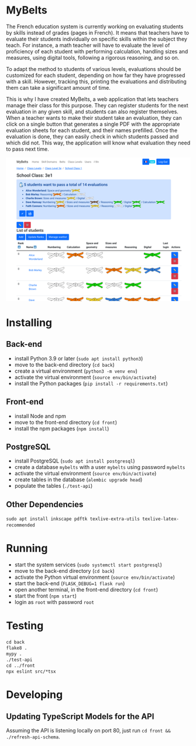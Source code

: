 # MyBelts

The French education system is currently working on evaluating students by skills instead of grades (pages in French).
It means that teachers have to evaluate their students individually on specific skills within the subject they teach.
For instance, a math teacher will have to evaluate the level of proficiency of each student with performing calculation, handling sizes and measures, using digital tools, following a rigorous reasoning, and so on.

To adapt the method to students of various levels, evaluations should be customized for each student, depending on how far they have progressed with a skill.
However, tracking this, printing the evaluations and distributing them can take a significant amount of time.

This is why I have created MyBelts, a web application that lets teachers manage their class for this purpose.
They can register students for the next evaluation in any given skill, and students can also register themselves. When a teacher wants to make their student take an evaluation, they can click on a single button that generates a single PDF with the appropriate evaluation sheets for each student, and their names prefilled. Once the evaluation is done, they can easily check in which students passed and which did not. This way, the application will know what evaluation they need to pass next time.

![Screenshot showing the app in action](screenshot.png)

# Installing

## Back-end

- install Python 3.9 or later (`sudo apt install python3`)
- move to the back-end directory (`cd back`)
- create a virtual environment (`python3 -m venv env`)
- activate the virtual environment (`source env/bin/activate`)
- install the Python packages (`pip install -r requirements.txt`)

## Front-end

- install Node and npm
- move to the front-end directory (`cd front`)
- install the npm packages (`npm install`)

## PostgreSQL

- install PostgreSQL (`sudo apt install postgresql`)
- create a database `mybelts` with a user `mybelts` using password `mybelts`
- activate the virtual environment (`source env/bin/activate`)
- create tables in the database (`alembic upgrade head`)
- populate the tables (`./test-api`)

## Other Dependencies

`sudo apt install inkscape pdftk texlive-extra-utils texlive-latex-recommended`


# Running

- start the system services (`sudo systemctl start postgresql`)
- move to the back-end directory (`cd back`)
- activate the Python virtual environment (`source env/bin/activate`)
- start the back-end (`FLASK_DEBUG=1 flask run`)
- open another terminal, in the front-end directory (`cd front`)
- start the front (`npm start`)
- login as `root` with password `root`

# Testing

```
cd back
flake8 .
mypy .
./test-api
cd ../front
npx eslint src/*tsx
```

# Developing

## Updating TypeScript Models for the API

Assuming the API is listening locally on port 80, just run `cd front && ./refresh-api-schema`.
